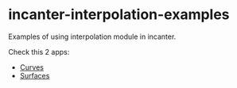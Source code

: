 incanter-interpolation-examples
===============================

Examples of using interpolation module in incanter.

Check this 2 apps:

* [Curves](https://github.com/nbeloglazov/incanter-interpolation-examples/tree/master/cuvres)
* [Surfaces](https://github.com/nbeloglazov/incanter-interpolation-examples/tree/master/surfaces)